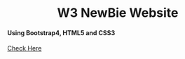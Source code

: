 <h1 align="center"> W3 NewBie Website </h1>
<h4> Using Bootstrap4, HTML5 and CSS3</h4> 

[Check Here](https://hemantmalav15.github.io/W3-NewBie-Website/)
